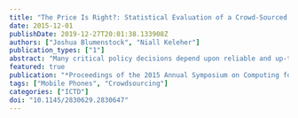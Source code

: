 ```yaml
---
title: "The Price Is Right?: Statistical Evaluation of a Crowd-Sourced Market Information System in Liberia"
date: 2015-12-01
publishDate: 2019-12-27T20:01:38.133908Z
authors: ["Joshua Blumenstock", "Niall Keleher"]
publication_types: ["1"]
abstract: "Many critical policy decisions depend upon reliable and up-to-date information on market prices. Such data are used to construct consumer price indices, measure inflation, detect food insecurity, and influence macroeconomic policy. In developing countries, where many of these problems are most acute, reliable market price information can be hard to come by. Here, we evaluate data from Premise, a new technology for measuring price information using crowd-sourced data contributed by local citizens. Our evaluation focuses on Liberia, a country with a history of economic and political instability. Using data from Premise, which recently began data collection in Liberia, we analyze tens of thousands of individual price observations collected at hundreds of different locations in Monrovia. We illustrate how these data can be used to construct composite market price indices, and compare these constructed indices and prices for individual products to \"ground truth\" data from the Central Bank of Liberia and the United Nations World Food Programme. Our results indicate that the crowd-sourced price data correlates well with traditional price indices. However, we find statistically and economically significant deviations from traditional measures that require deeper investigation. We conclude by discussing how indices based on Premise data can be further improved with simple supervised learning methods that use traditional low-frequency data to calibrate and cross-validate the high-frequency Premise-based indices."
featured: true
publication: "*Proceedings of the 2015 Annual Symposium on Computing for Development*"
tags: ["Mobile Phones", "Crowdsourcing"]
categories: ["ICTD"]
doi: "10.1145/2830629.2830647"
---
```


